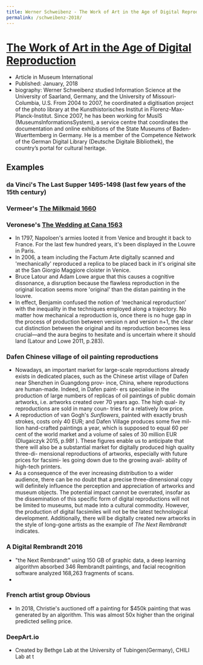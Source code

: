```yaml
---
title: Werner Schweibenz - The Work of Art in the Age of Digital Reproduction
permalink: /schweibenz-2018/
---
```

# [The Work of Art in the Age of Digital Reproduction](https://www.researchgate.net/publication/329941032_The_Work_of_Art_in_the_Age_of_Digital_Reproduction?enrichId=rgreq-1a7b17a5c17c75f568d1cac896f5c87b-XXX&enrichSource=Y292ZXJQYWdlOzMyOTk0MTAzMjtBUzoxMDU4ODEzNjYyNzQ0NTgxQDE2Mjk0NTIyNTcyNzU%3D&el=1_x_2&_esc=publicationCoverPdf)
* Article in Museum International 
* Published: January, 2018
* biography: Werner Schweibenz studied Information Science at the University of Saarland, Germany, and the University of Missouri-Columbia, U.S.  From 2004 to 2007, he coordinated a digitisation project of the photo library at the Kunsthistorisches Institut in Florenz-Max-Planck-Institut. Since 2007, he has been working for MusIS (MuseumsInformationsSystem), a service centre that coordinates the documentation and online exhibitions of the State Museums of Baden-Wuerttemberg in Germany. He is a member of the Competence Network of the German Digital Library (Deutsche Digitale Bibliothek), the country’s portal for cultural heritage.


## Examples
### da Vinci's The Last Supper 1495-1498 (last few years of the 15th century)

### Vermeer's [The Milkmaid 1660](https://en.wikipedia.org/wiki/The_Milkmaid_(Vermeer))

### Veronese's [The Wedding at Cana 1563](https://en.wikipedia.org/wiki/The_Wedding_at_Cana)
* In 1797, Napoloen's armies looted it from Venice and brought it back to France. For the last few hundred years, it's been displayed in the Louvre in Paris.
* In 2006, a team including the Factum Arte digitally scanned and 'mechanically' reproduced a replica to be placed back in it's original site at the San Giorgio Maggiore cloister in Venice.
* Bruce Latour and Adam Lowe argue that this causes a cognitive dissonance, a disruption because the flawless reproduction in the original location seems more 'original' than the distan painting in the louvre.
* In effect, Benjamin confused the notion of ‘mechanical reproduction’ with the inequality in the techniques employed along a trajectory. No matter how mechanical a reproduction is, once there is no huge gap in the process of production between version n and version n+1, the clear cut distinction between the original and its reproduction becomes less crucial—and the aura begins to hesitate and is uncertain where it should land (Latour and Lowe 2011, p.283).

### Dafen Chinese village of oil painting reproductions
* Nowadays, an important market for large-scale reproductions already exists in dedicated places, such as the Chinese artist village of Dafen near Shenzhen in Guangdong prov- ince, China, where reproductions are human-made. Indeed, in Dafen paint- ers specialise in the production of large numbers of replicas of oil paintings of public domain artworks, i.e. artworks created over 70 years ago. The high qual- ity reproductions are sold in many coun- tries for a relatively low price. 
* A reproduction of van Gogh's *Sunflowers*, painted with exactly brush strokes, costs only 40 EUR; and Dafen Village produces some five mil- lion hand-crafted paintings a year, which is supposed to equal 60 per cent of the world market and a volume of sales of 30 million EUR (Dlugaiczyk 2015, p.98f ). These figures enable us to anticipate that there will also be a substantial market for digitally produced high quality three-di- mensional reproductions of artworks, especially with future prices for facsimi- les going down due to the growing avail- ability of high-tech printers.
* As a consequence of the ever increasing distribution to a wider audience, there can be no doubt that a precise three-dimensional copy will definitely influence the perception and appreciation of artworks and museum objects. The potential impact cannot be overrated, insofar as the dissemination of this specific form of digital reproductions will not be limited to museums, but made into a cultural commodity. However, the production of digital facsimiles will not be the latest technological development. Additionally, there will be digitally created new artworks in the style of long-gone artists as the example of *The Next Rembrandt* indicates.



### A Digital Rembrandt 2016
* "the Next Rembrandt" using 150 GB of graphic data, a deep learning algorithm absorbed 346 Rembrandt paintings, and facial recognition software analyzed 168,263 fragments of scans.
* 


### French artist group Obvious
* In 2018, Christie's auctioned off a painting for $450k painting that was generated by an algorithm. This was almost 50x higher than the original predicted selling price.


### DeepArt.io
* Created by Bethge Lab at the University of Tubingen(Germany), CHILI Lab at t
